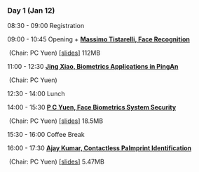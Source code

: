 ### **Day 1** (Jan 12)

08:30 - 09:00     Registration

09:00 - 10:45     Opening +  [**Massimo Tistarelli, Face Recognition**](https://www.comp.hkbu.edu.hk/wsb2020/lecturer_details.php?lect_id=10) 

​							(Chair: PC Yuen)								   [[slides\]](https://www.comp.hkbu.edu.hk/wsb2020/slides/Massimo_Tistarelli.pdf) 112MB

11:00 - 12:30     [**Jing Xiao, Biometrics Applications in PingAn**](https://www.comp.hkbu.edu.hk/wsb2020/lecturer_details.php?lect_id=12)


​							(Chair: PC Yuen)

12:30 - 14:00     Lunch

14:00 - 15:30     [**P C Yuen, Face Biometrics System Security**](https://www.comp.hkbu.edu.hk/wsb2020/lecturer_details.php?lect_id=14)

​							(Chair: PC Yuen)						[[slides\]](https://www.comp.hkbu.edu.hk/wsb2020/slides/PC_Yuen.pdf) 18.5MB

15:30 - 16:00    Coffee Break

16:00 - 17:30    [**Ajay Kumar, Contactless Palmprint Identification**](https://www.comp.hkbu.edu.hk/wsb2020/lecturer_details.php?lect_id=4)

​							(Chair: PC Yuen)   								  [[slides\]](https://www.comp.hkbu.edu.hk/wsb2020/slides/Ajay_Kumar.pdf) 5.47MB

